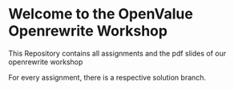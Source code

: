# Welcome to the OpenValue Openrewrite Workshop

This Repository contains all assignments and the pdf slides of our openrewrite workshop

For every assignment, there is a respective solution branch.
